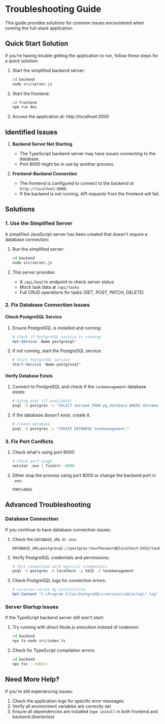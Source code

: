 # Troubleshooting Guide

This guide provides solutions for common issues encountered when running the full-stack application.

## Quick Start Solution

If you're having trouble getting the application to run, follow these steps for a quick solution:

1. Start the simplified backend server:
   ```bash
   cd backend
   node src/server.js
   ```

2. Start the frontend:
   ```bash
   cd frontend
   npm run dev
   ```

3. Access the application at: http://localhost:3000

## Identified Issues

1. **Backend Server Not Starting**
   - The TypeScript backend server may have issues connecting to the database.
   - Port 8000 might be in use by another process.

2. **Frontend-Backend Connection**
   - The frontend is configured to connect to the backend at `http://localhost:8000`.
   - If the backend is not running, API requests from the frontend will fail.

## Solutions

### 1. Use the Simplified Server

A simplified JavaScript server has been created that doesn't require a database connection:

1. Run the simplified server:
   ```bash
   cd backend
   node src/server.js
   ```

2. This server provides:
   - A `/api/health` endpoint to check server status
   - Mock task data at `/api/tasks`
   - Full CRUD operations for tasks (GET, POST, PATCH, DELETE)

### 2. Fix Database Connection Issues

#### Check PostgreSQL Service

1. Ensure PostgreSQL is installed and running:
   ```powershell
   # Check if PostgreSQL service is running
   Get-Service -Name postgresql*
   ```

2. If not running, start the PostgreSQL service:
   ```powershell
   # Start PostgreSQL service
   Start-Service -Name postgresql*
   ```

#### Verify Database Exists

1. Connect to PostgreSQL and check if the `taskmanagement` database exists:
   ```bash
   # Using psql (if available)
   psql -U postgres -c "SELECT datname FROM pg_database WHERE datname = 'taskmanagement';"
   ```

2. If the database doesn't exist, create it:
   ```bash
   # Create database
   psql -U postgres -c "CREATE DATABASE taskmanagement;"
   ```

### 3. Fix Port Conflicts

1. Check what's using port 8000:
   ```powershell
   # Check port usage
   netstat -ano | findstr :8000
   ```

2. Either stop the process using port 8000 or change the backend port in `.env`:
   ```
   PORT=8002
   ```

## Advanced Troubleshooting

### Database Connection

If you continue to have database connection issues:

1. Check the `DATABASE_URL` in `.env`:
   ```
   DATABASE_URL=postgresql://postgres:YourPassword@localhost:5432/taskmanagement
   ```

2. Verify PostgreSQL credentials and permissions:
   ```bash
   # Test connection with explicit credentials
   psql -U postgres -h localhost -p 5432 -d taskmanagement
   ```

3. Check PostgreSQL logs for connection errors:
   ```powershell
   # Location varies by installation
   Get-Content "C:\Program Files\PostgreSQL\<version>\data\log\*.log" -Tail 50
   ```

### Server Startup Issues

If the TypeScript backend server still won't start:

1. Try running with direct Node.js execution instead of nodemon:
   ```bash
   cd backend
   npx ts-node src/index.ts
   ```

2. Check for TypeScript compilation errors:
   ```bash
   cd backend
   npx tsc --noEmit
   ```

## Need More Help?

If you're still experiencing issues:

1. Check the application logs for specific error messages
2. Verify all environment variables are correctly set
3. Ensure all dependencies are installed (`npm install` in both frontend and backend directories)